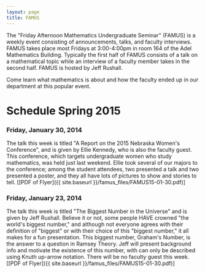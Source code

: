 ```yaml
---
layout: page
title: FAMUS
---
```


The "Friday Afternoon Mathematics Undergraduate Seminar" (FAMUS) is a weekly event consisting of announcements, talks, and faculty interviews.  FAMUS takes place most Fridays at 3:00-4:00pm in room 164 of the Adel Mathematics Building.  Typically the first half of FAMUS consists of a talk on a mathematical topic while an interview of a faculty member takes in the second half. FAMUS is hosted by Jeff Rushall.  

Come learn what mathematics is about and how the faculty ended up in our department at this popular event.

# Schedule Spring 2015 #

### Friday, January 30, 2014 ###

The talk this week is titled "A Report on the 2015 Nebraska Women's Conference", and is given by Ellie Kennedy, who is also the faculty guest.  This conference, which targets undergraduate women who study mathematics, was held just last weekend.  Ellie took several of our majors to the conference; among the student attendees, two presented a talk and two presented a poster, and they all have lots of pictures to show and stories to tell.  [[PDF of Flyer]({{ site.baseurl }}/famus_files/FAMUS15-01-30.pdf)]

### Friday, January 23, 2014 ###

The talk this week is titled "The Biggest Number in the Universe" and is given by Jeff Rushall.  Believe it or not, some people HAVE crowned "the world's biggest number," and although not everyone agrees with their definition of "biggest" or with their choice of this "biggest number," it all makes for a fun presentation.  This biggest number, Graham's Number, is the answer to a question in Ramsey Theory.  Jeff will present background info and motivate the existence of this number, with can only be described using Knuth up-arrow notation.  There will be no faculty guest this week.  [[PDF of Flyer]({{ site.baseurl }}/famus_files/FAMUS15-01-30.pdf)]
